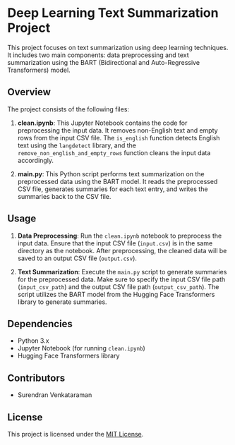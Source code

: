 # Deep Learning Text Summarization Project

This project focuses on text summarization using deep learning techniques. It includes two main components: data preprocessing and text summarization using the BART (Bidirectional and Auto-Regressive Transformers) model.

## Overview

The project consists of the following files:

1. **clean.ipynb**: This Jupyter Notebook contains the code for preprocessing the input data. It removes non-English text and empty rows from the input CSV file. The `is_english` function detects English text using the `langdetect` library, and the `remove_non_english_and_empty_rows` function cleans the input data accordingly.

2. **main.py**: This Python script performs text summarization on the preprocessed data using the BART model. It reads the preprocessed CSV file, generates summaries for each text entry, and writes the summaries back to the CSV file.

## Usage

1. **Data Preprocessing**: Run the `clean.ipynb` notebook to preprocess the input data. Ensure that the input CSV file (`input.csv`) is in the same directory as the notebook. After preprocessing, the cleaned data will be saved to an output CSV file (`output.csv`).

2. **Text Summarization**: Execute the `main.py` script to generate summaries for the preprocessed data. Make sure to specify the input CSV file path (`input_csv_path`) and the output CSV file path (`output_csv_path`). The script utilizes the BART model from the Hugging Face Transformers library to generate summaries.

## Dependencies

- Python 3.x
- Jupyter Notebook (for running `clean.ipynb`)
- Hugging Face Transformers library

## Contributors

- Surendran Venkataraman

## License

This project is licensed under the [MIT License](LICENSE).
